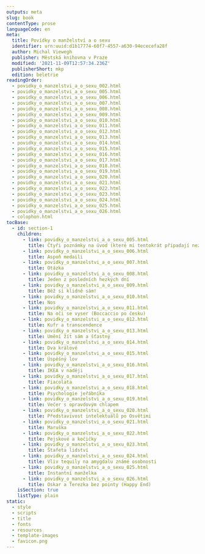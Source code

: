 ```yaml
---
outputs: meta
slug: book
contentType: prose
languageCode: en
meta:
  title: Povídky o manželství a o sexu
  identifier: urn:uuid:d1b17774-60f7-4557-a630-94ececefa28f
  author: Michal Viewegh
  publisher: Městská knihovna v Praze
  modified: '2021-11-09T12:57:34.236Z'
  publisherShort: mkp
  edition: beletrie
readingOrder:
  - povidky_o_manzelstvi_a_o_sexu_002.html
  - povidky_o_manzelstvi_a_o_sexu_005.html
  - povidky_o_manzelstvi_a_o_sexu_006.html
  - povidky_o_manzelstvi_a_o_sexu_007.html
  - povidky_o_manzelstvi_a_o_sexu_008.html
  - povidky_o_manzelstvi_a_o_sexu_009.html
  - povidky_o_manzelstvi_a_o_sexu_010.html
  - povidky_o_manzelstvi_a_o_sexu_011.html
  - povidky_o_manzelstvi_a_o_sexu_012.html
  - povidky_o_manzelstvi_a_o_sexu_013.html
  - povidky_o_manzelstvi_a_o_sexu_014.html
  - povidky_o_manzelstvi_a_o_sexu_015.html
  - povidky_o_manzelstvi_a_o_sexu_016.html
  - povidky_o_manzelstvi_a_o_sexu_017.html
  - povidky_o_manzelstvi_a_o_sexu_018.html
  - povidky_o_manzelstvi_a_o_sexu_019.html
  - povidky_o_manzelstvi_a_o_sexu_020.html
  - povidky_o_manzelstvi_a_o_sexu_021.html
  - povidky_o_manzelstvi_a_o_sexu_022.html
  - povidky_o_manzelstvi_a_o_sexu_023.html
  - povidky_o_manzelstvi_a_o_sexu_024.html
  - povidky_o_manzelstvi_a_o_sexu_025.html
  - povidky_o_manzelstvi_a_o_sexu_026.html
  - colophon.html
tocBase:
  - id: section-1
    children:
      - link: povidky_o_manzelstvi_a_o_sexu_005.html
        title: Čtyři poznámky na úvod (které mi tentokrát připadají nezbytné)
      - link: povidky_o_manzelstvi_a_o_sexu_006.html
        title: Aspoň medaili
      - link: povidky_o_manzelstvi_a_o_sexu_007.html
        title: Otázka
      - link: povidky_o_manzelstvi_a_o_sexu_008.html
        title: Jeden z posledních hezkých dní
      - link: povidky_o_manzelstvi_a_o_sexu_009.html
        title: Běž si klidně sám!
      - link: povidky_o_manzelstvi_a_o_sexu_010.html
        title: Nos
      - link: povidky_o_manzelstvi_a_o_sexu_011.html
        title: Na oči se vyser (Boccaccio po česku)
      - link: povidky_o_manzelstvi_a_o_sexu_012.html
        title: Kufr a transcendence
      - link: povidky_o_manzelstvi_a_o_sexu_013.html
        title: Umění žít sám a šťastný
      - link: povidky_o_manzelstvi_a_o_sexu_014.html
        title: Dva králové
      - link: povidky_o_manzelstvi_a_o_sexu_015.html
        title: Úspěšný lov
      - link: povidky_o_manzelstvi_a_o_sexu_016.html
        title: IKEA v naději
      - link: povidky_o_manzelstvi_a_o_sexu_017.html
        title: Fiacolata
      - link: povidky_o_manzelstvi_a_o_sexu_018.html
        title: Psychologie jeřábníka
      - link: povidky_o_manzelstvi_a_o_sexu_019.html
        title: Večer s opravdovým chlapem
      - link: povidky_o_manzelstvi_a_o_sexu_020.html
        title: Představivost intelektuálů po Osvětimi
      - link: povidky_o_manzelstvi_a_o_sexu_021.html
        title: Maruška
      - link: povidky_o_manzelstvi_a_o_sexu_022.html
        title: Pejskové a kočičky
      - link: povidky_o_manzelstvi_a_o_sexu_023.html
        title: Štafeta lidství
      - link: povidky_o_manzelstvi_a_o_sexu_024.html
        title: Vliv tequily na amygdalu známé osobnosti
      - link: povidky_o_manzelstvi_a_o_sexu_025.html
        title: Instantní manželka
      - link: povidky_o_manzelstvi_a_o_sexu_026.html
        title: Oskar a Terezka bez pointy (Happy End)
    isSection: true
    listType: plain
static:
  - style
  - scripts
  - title
  - fonts
  - resources
  - template-images
  - favicon.png
---
```

